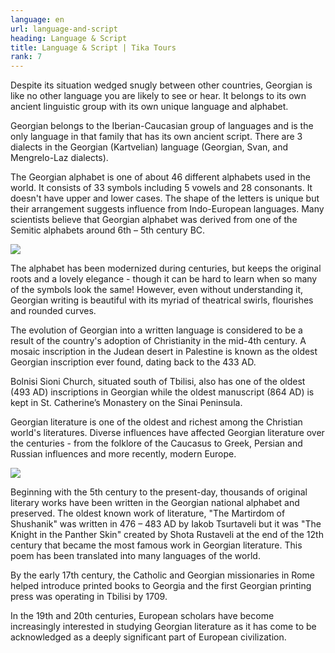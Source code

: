```yaml
---
language: en
url: language-and-script
heading: Language & Script
title: Language & Script | Tika Tours
rank: 7
---
```

<div class="row content-row"><!-- 891 (1)-->
<div class="col-xs-12 col-sm-6 col-md-6"><!-- 1232 -->

Despite its situation wedged snugly between other countries, Georgian is like no
other language you are likely to see or hear. It belongs to its own ancient linguistic
group with its own unique language and alphabet.

Georgian belongs to the Iberian\-Caucasian group of languages and is the only language
in that family that has its own ancient script. There are 3 dialects in the Georgian
(Kartvelian) language (Georgian, Svan, and Mengrelo\-Laz dialects).

</div>

<div class="col-xs-12 col-sm-6 col-md-6"><!-- 1233 -->

The Georgian alphabet is one of about 46 different alphabets used in the world. It
consists of 33 symbols including 5 vowels and 28 consonants. It doesn't have upper
and lower cases. The shape of the letters is unique but their arrangement suggests
influence from Indo\-European languages. Many scientists believe that Georgian alphabet
was derived from one of the Semitic alphabets around 6th – 5th century BC.

</div>

</div>

<div class="row content-row"><!-- 892 (2)-->
<div class="col-xs-12 col-sm-6 col-md-6"><!-- 1234 -->

![](/library/content/img19.jpg)

The alphabet has been modernized during centuries, but keeps the original roots and
a lovely elegance \- though it can be hard to learn when so many of the symbols
look the same! However, even without understanding it, Georgian writing is beautiful
with its myriad of theatrical swirls, flourishes and rounded curves.

The evolution of Georgian into a written language is considered to be a result of
the country's adoption of Christianity in the mid\-4th century. A mosaic inscription
in the Judean desert in Palestine is known as the oldest Georgian inscription ever
found, dating back to the 433 AD.

Bolnisi Sioni Church, situated south of Tbilisi, also has one of the oldest (493
AD) inscriptions in Georgian while the oldest manuscript (864 AD) is kept in St.
Catherine’s Monastery on the Sinai Peninsula.

Georgian literature is one of the oldest and richest among the Christian world's
literatures. Diverse influences have affected Georgian literature over the centuries
\- from the folklore of the Caucasus to Greek, Persian and Russian influences and
more recently, modern Europe.

</div>

<div class="col-xs-12 col-sm-6 col-md-6"><!-- 1235 -->

![](/library/content/img21.jpg)

Beginning with the 5th century to the present\-day, thousands of original literary
works have been written in the Georgian national alphabet and preserved. The oldest
known work of literature, "The Martirdom of Shushanik" was written in 476 – 483
AD by Iakob Tsurtaveli but it was "The Knight in the Panther Skin" created by Shota
Rustaveli at the end of the 12th century that became the most famous work in Georgian
literature. This poem has been translated into many languages of the world.

By the early 17th century, the Catholic and Georgian missionaries in Rome helped
introduce printed books to Georgia and the first Georgian printing press was operating
in Tbilisi by 1709.

In the 19th and 20th centuries, European scholars have become increasingly interested
in studying Georgian literature as it has come to be acknowledged as a deeply significant
part of European civilization.

</div>

</div>
